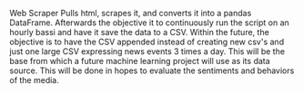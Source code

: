 Web Scraper
Pulls html, scrapes it, and converts it into a pandas DataFrame. 
Afterwards the objective it to continuously run the script on an hourly bassi and have it save the data to a CSV.
Within the future, the objective is to have the CSV appended instead of creating new csv's and just one large CSV expressing news events 3 times a day.
This will be the base from which a future machine learning project will use as its data source. 
This will be done in hopes to evaluate the sentiments and behaviors of the media.
